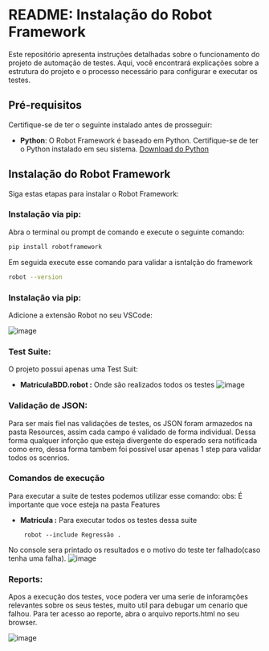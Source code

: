 # README: Instalação do Robot Framework

Este repositório apresenta instruções detalhadas sobre o funcionamento do projeto de automação de testes. Aqui, você encontrará explicações sobre a estrutura do projeto e o processo necessário para configurar e executar os testes.

## Pré-requisitos

Certifique-se de ter o seguinte instalado antes de prosseguir:

- **Python**: O Robot Framework é baseado em Python. Certifique-se de ter o Python instalado em seu sistema. [Download do Python](https://www.python.org/downloads/)

## Instalação do Robot Framework

Siga estas etapas para instalar o Robot Framework:

### Instalação via pip:

Abra o terminal ou prompt de comando e execute o seguinte comando:

```bash
pip install robotframework
```
Em seguida execute esse comando para validar a isntalção do framework 

```bash
robot --version
```

### Instalação via pip:

Adicione a extensão Robot no seu VSCode:

![image](https://github.com/TheuAndrade/QA-A2/assets/22658521/82f4aefe-4cc7-482f-81fd-dec74eaaca29)



### Test Suite:
O projeto possui apenas uma Test Suit:

 - **MatriculaBDD.robot :** Onde são realizados todos os testes
![image](https://github.com/TheuAndrade/QA-A2/assets/22658521/d06260a0-26e0-432c-8c2d-d236696d2773)

### Validação de JSON:
 Para ser mais fiel nas validações de testes, os JSON foram armazedos na pasta Resources, assim cada campo é validado de forma individual.
 Dessa forma qualquer inforção que esteja divergente do esperado sera notificada como erro, dessa forma tambem foi possivel usar apenas 1 step para validar todos os scenrios.

### Comandos de execução 
Para executar a suite de testes podemos utilizar esse comando:
obs: É importante que voce esteja na pasta Features 

 - **Matricula :** Para executar todos os testes dessa suite
   ```bahs
    robot --include Regressão .
   ```
No console sera printado os resultados e o motivo do teste ter falhado(caso tenha uma falha).
   ![image](https://github.com/TheuAndrade/QA-A2/assets/22658521/5b901d18-bf23-478c-b25f-f84b08dbf8c3)



### Reports:
Apos a execução dos testes, voce podera ver uma serie de inforamções relevantes sobre os seus testes, muito util para debugar um cenario que falhou. 
Para ter acesso ao reporte, abra o arquivo reports.html no seu browser. 

![image](https://github.com/TheuAndrade/QA-A2/assets/22658521/16dc637b-c136-47ee-8687-5f1bddaa7351)

